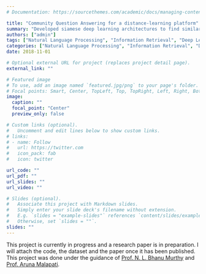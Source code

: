 ```yaml
---
# Documentation: https://sourcethemes.com/academic/docs/managing-content/

title: "Community Question Answering for a distance-learning platform"
summary: "Developed siamese deep learning architectures to find similar questions from a Q&A archive on a distance learning platform"
authors: ["admin"]
tags: ["Natural Language Processing", "Information Retrieval", "Deep Learning"]
categories: ["Natural Language Processing", "Information Retrieval", "Deep Learning"]
date: 2018-11-01

# Optional external URL for project (replaces project detail page).
external_link: ""

# Featured image
# To use, add an image named `featured.jpg/png` to your page's folder.
# Focal points: Smart, Center, TopLeft, Top, TopRight, Left, Right, BottomLeft, Bottom, BottomRight.
image:
  caption: ""
  focal_point: "Center"
  preview_only: false

# Custom links (optional).
#   Uncomment and edit lines below to show custom links.
# links:
# - name: Follow
#   url: https://twitter.com
#   icon_pack: fab
#   icon: twitter

url_code: ""
url_pdf: ""
url_slides: ""
url_video: ""

# Slides (optional).
#   Associate this project with Markdown slides.
#   Simply enter your slide deck's filename without extension.
#   E.g. `slides = "example-slides"` references `content/slides/example-slides.md`.
#   Otherwise, set `slides = ""`.
slides: ""
---
```

This project is currently in progress and a research paper is in preparation. I will attach the code, the dataset and the paper once it has been published. This project was done under the guidance of [Prof. N. L. Bhanu Murthy](https://www.bits-pilani.ac.in/hyderabad/bhanumurthy/Profile) and [Prof. Aruna Malapati](https://universe.bits-pilani.ac.in/hyderabad/arunamalapati/Profile).